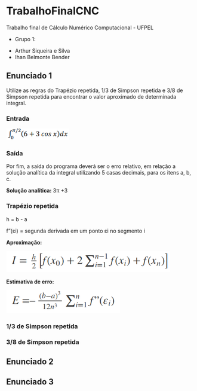 # TrabalhoFinalCNC
Trabalho final de Cálculo Numérico Computacional - UFPEL

* Grupo 1:
- Arthur Siqueira e Silva
- Ihan Belmonte Bender

## Enunciado 1
Utilize as regras do Trapézio repetida, 1/3 de Simpson repetida e 3/8 de Simpson
repetida para encontrar o valor aproximado de determinada integral. 

### Entrada
![entrada1](/formulas/entrada1.png)

### Saída
Por fim, a saída do programa deverá ser o erro relativo, em relação a solução
analítica da integral utilizando 5 casas decimais, para os itens a, b, c.

**Solução analítica:** 3π +3

### Trapézio repetida
h = b - a

f”(εi) = segunda derivada em um ponto εi no segmento i

**Aproximação:** 

![aproximação1](/formulas/aproximação1.png)

**Estimativa de erro:** 

![erro1](/formulas/erro1.png)

### 1/3 de Simpson repetida

### 3/8 de Simpson repetida


## Enunciado 2


## Enunciado 3

